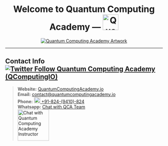 <h1 align="center" id="qc-title">Welcome to Quantum Computing Academy &mdash; <a id="qc-logo" href="https://quantumcomputingacademy.io" target="_blank"><img src="https://i.postimg.cc/gJ2nJyD1/Quantum-Computing-Academy-Round-Logo.jpg" alt="Quantum Computing Academy Artwork" width="50" /></a></h1>

<div align="center"><a id="qc-artwork" href="https://quantumcomputingacademy.io" target="_blank"><img src="https://i.postimg.cc/bwvy1Yb2/YT-Channel-Art.gif" alt="Quantum Computing Academy Artwork" /></a></div>

----

## Contact Info <a target="_blank" href="https://twitter.com/intent/follow?original_referer=https%3A%2F%2Fdeveloper.twitter.com%2F&ref_src=twsrc%5Etfw%7Ctwcamp%5Ebuttonembed%7Ctwterm%5Efollow%7Ctwgr%5EQComputingIO&region=follow_link&screen_name=QComputingIO"><img alt="Twitter Follow Quantum Computing Academy (QComputingIO)" src="https://img.shields.io/twitter/follow/QComputingIO?style=social"></a>
> **Website:** <a href="https://quantumcomputingacademy.io" target="_blank">QuantumComputingAcademy.io</a>    
> **Email:** <a href="mailto:contact@quantumcomputingacademy.io?body=Hi%20QC%20Team%2C%0A%0A" title="contact@quantumcomputingacademy.io" target="_blank">contact@quantumcomputingacademy.io</a>  
> **Phone:** <a href="tel:91-824-9410-824" target="_blank"><img src="https://i.postimg.cc/G3gcDsKk/flag-india-1f1ee-1f1f3.png" width="20"> +91-824-(9410)-824</a>  
> **Whatsapp:** <a href="https://wa.link/m7vp3i">Chat with QCA Team</a>  
> <a href="https://wa.link/m7vp3i"><img width="100" alt="Chat with Quantum Computing Academy Instructor" src="https://i.postimg.cc/4yLjhVTn/wa-link-m7vp3i.png"/></a>

<!--
You can use the [editor on GitHub](https://github.com/quantumcomputingac/quantumcomputingac/edit/main/docs/index.md) to maintain and preview the content for your website in Markdown files.

Whenever you commit to this repository, GitHub Pages will run [Jekyll](https://jekyllrb.com/) to rebuild the pages in your site, from the content in your Markdown files.

### Markdown

Markdown is a lightweight and easy-to-use syntax for styling your writing. It includes conventions for

```markdown
Syntax highlighted code block

# Header 1
## Header 2
### Header 3

- Bulleted
- List

1. Numbered
2. List

**Bold** and _Italic_ and `Code` text

[Link](url) and ![Image](src)
```

For more details see [GitHub Flavored Markdown](https://guides.github.com/features/mastering-markdown/).

### Jekyll Themes

Your Pages site will use the layout and styles from the Jekyll theme you have selected in your [repository settings](https://github.com/quantumcomputingac/quantumcomputingac/settings/pages). The name of this theme is saved in the Jekyll `_config.yml` configuration file.

### Support or Contact

Having trouble with Pages? Check out our [documentation](https://docs.github.com/categories/github-pages-basics/) or [contact support](https://support.github.com/contact) and we’ll help you sort it out.
-->
